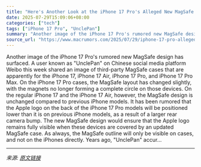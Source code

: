 ```yaml
---
title: "Here's Another Look at the iPhone 17 Pro's Alleged New MagSafe Design"
date: 2025-07-29T15:09:06+08:00
categories: ["tech"]
tags: ["iPhone 17 Pro", "UnclePan"]
summary: "Another image of the iPhone 17 Pro's rumored new MagSafe design has surfaced. A user known as \"UnclePan\" on Chinese social media platform Weibo this week shared an image of third-party MagSafe cases t"
source_url: "https://www.macrumors.com/2025/07/29/iphone-17-pro-alleged-magsafe-design/"
---
```


Another image of the iPhone 17 Pro's rumored new MagSafe design has surfaced. A user known as "UnclePan" on Chinese social media platform Weibo this week shared an image of third-party MagSafe cases that are apparently for the iPhone 17, iPhone 17 Air, iPhone 17 Pro, and iPhone 17 Pro Max. On the iPhone 17 Pro cases, the MagSafe layout has changed slightly, with the magnets no longer forming a complete circle on those devices. On the regular iPhone 17 and the iPhone 17 Air, however, the MagSafe design is unchanged compared to previous iPhone models. It has been rumored that the Apple logo on the back of the iPhone 17 Pro models will be positioned lower than it is on previous iPhone models, as a result of a larger rear camera bump. The new MagSafe design would ensure that the Apple logo remains fully visible when these devices are covered by an updated MagSafe case. As always, the MagSafe outline will only be visible on cases, and not on the iPhones directly. Years ago, "UnclePan" accur...

---

*来源: [原文链接](https://www.macrumors.com/2025/07/29/iphone-17-pro-alleged-magsafe-design/)*

